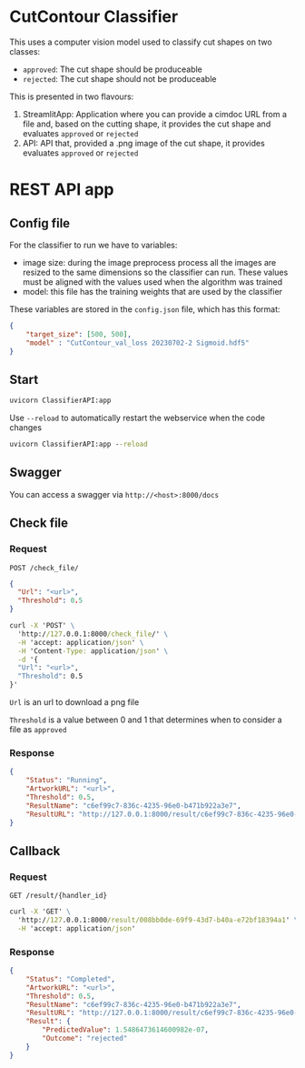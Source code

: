 <h1>CutContour Classifier</h1>
This uses a computer vision model used to classify cut shapes on two classes:

- ```approved```: The cut shape should be produceable
- ```rejected```: The cut shape should not be produceable

This is presented in two flavours:

1. StreamlitApp: Application where you can provide a cimdoc URL from a file and, based on the cutting shape, it provides the cut shape and evaluates ```approved``` or ```rejected```
2. API: API that, provided a .png image of the cut shape, it provides evaluates ```approved``` or ```rejected```


# REST API app

## Config file
For the classifier to run we have to variables:
- image size: during the image preprocess process all the images are resized to the same dimensions so the classifier can run. These values must be aligned with the values used when the algorithm was trained
- model: this file has the training weights that are used by the classifier

These variables are stored in the ```config.json``` file, which has this format:

```json
{
    "target_size": [500, 500],
    "model" : "CutContour_val_loss 20230702-2 Sigmoid.hdf5"
}
```

## Start
```cmd
uvicorn ClassifierAPI:app
```

Use ```--reload``` to automatically restart the webservice when the code changes

```cmd
uvicorn ClassifierAPI:app --reload
```

## Swagger

You can access a swagger via ```http://<host>:8000/docs```

## Check file

### Request

`POST /check_file/`

```json
{
  "Url": "<url>",
  "Threshold": 0.5
}
```
```cmd
curl -X 'POST' \
  'http://127.0.0.1:8000/check_file/' \
  -H 'accept: application/json' \
  -H 'Content-Type: application/json' \
  -d '{
  "Url": "<url>",
  "Threshold": 0.5
}'
```

`Url` is an url to download a png file

`Threshold` is a value between 0 and 1 that determines when to consider a file as `approved`

### Response

```json
{
    "Status": "Running",
    "ArtworkURL": "<url>",
    "Threshold": 0.5,
    "ResultName": "c6ef99c7-836c-4235-96e0-b471b922a3e7",
    "ResultURL": "http://127.0.0.1:8000/result/c6ef99c7-836c-4235-96e0-b471b922a3e7"
}
```

## Callback

### Request

`GET /result/{handler_id}`

```cmd
curl -X 'GET' \
  'http://127.0.0.1:8000/result/008bb0de-69f9-43d7-b40a-e72bf18394a1' \
  -H 'accept: application/json'
```

### Response

```json
{
    "Status": "Completed",
    "ArtworkURL": "<url>",
    "Threshold": 0.5,
    "ResultName": "c6ef99c7-836c-4235-96e0-b471b922a3e7",
    "ResultURL": "http://127.0.0.1:8000/result/c6ef99c7-836c-4235-96e0-b471b922a3e7",
    "Result": {
        "PredictedValue": 1.5486473614600982e-07,
        "Outcome": "rejected"
    }
}
```



